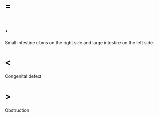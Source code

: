 # =

# .

Small intestine clums on the right side and large intestine on the left side.

# <

Congenital defect

# >

Obstruction
